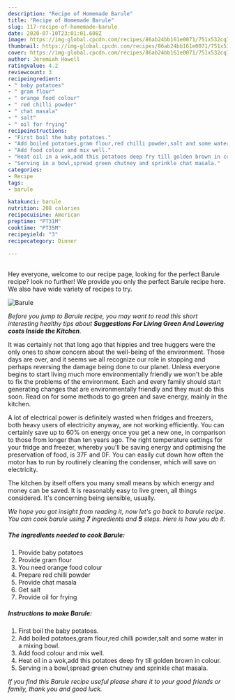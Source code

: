 ```yaml
---
description: "Recipe of Homemade Barule"
title: "Recipe of Homemade Barule"
slug: 117-recipe-of-homemade-barule
date: 2020-07-10T23:01:01.608Z
image: https://img-global.cpcdn.com/recipes/86ab24bb161e0071/751x532cq70/barule-recipe-main-photo.jpg
thumbnail: https://img-global.cpcdn.com/recipes/86ab24bb161e0071/751x532cq70/barule-recipe-main-photo.jpg
cover: https://img-global.cpcdn.com/recipes/86ab24bb161e0071/751x532cq70/barule-recipe-main-photo.jpg
author: Jeremiah Howell
ratingvalue: 4.2
reviewcount: 3
recipeingredient:
- " baby potatoes"
- " gram flour"
- " orange food colour"
- " red chilli powder"
- " chat masala"
- " salt"
- " oil for frying"
recipeinstructions:
- "First boil the baby potatoes."
- "Add boiled potatoes,gram flour,red chilli powder,salt and some water in a mixing bowl."
- "Add food colour and mix well."
- "Heat oil in a wok,add this potatoes deep fry till golden brown in colour."
- "Serving in a bowl,spread green chutney and sprinkle chat masala."
categories:
- Recipe
tags:
- barule

katakunci: barule 
nutrition: 208 calories
recipecuisine: American
preptime: "PT31M"
cooktime: "PT35M"
recipeyield: "3"
recipecategory: Dinner

---
```

<br>
Hey everyone, welcome to our recipe page, looking for the perfect Barule recipe? look no further! We provide you only the perfect Barule recipe here. We also have wide variety of recipes to try.
<br>


![Barule](https://img-global.cpcdn.com/recipes/86ab24bb161e0071/751x532cq70/barule-recipe-main-photo.jpg)

<i>Before you jump to Barule recipe, you may want to read this short interesting healthy tips about 
<strong>Suggestions For Living Green And Lowering costs Inside the Kitchen</strong>.</i>
</br>

It was certainly not that long ago that hippies and tree huggers were the only ones to show concern about the well-being of the environment. Those days are over, and it seems we all recognize our role in stopping and perhaps reversing the damage being done to our planet. Unless everyone begins to start living much more environmentally friendly we won't be able to fix the problems of the environment. Each and every family should start generating changes that are environmentally friendly and they must do this soon. Read on for some methods to go green and save energy, mainly in the kitchen.

A lot of electrical power is definitely wasted when fridges and freezers, both heavy users of electricity anyway, are not working efficiently. You can certainly save up to 60% on energy once you get a new one, in comparison to those from longer than ten years ago. The right temperature settings for your fridge and freezer, whereby you'll be saving energy and optimising the preservation of food, is 37F and 0F. You can easily cut down how often the motor has to run by routinely cleaning the condenser, which will save on electricity.

The kitchen by itself offers you many small means by which energy and money can be saved. It is reasonably easy to live green, all things considered. It's concerning being sensible, usually.


<i>We hope you got insight from reading it, now let's go back to barule recipe. You can cook barule using <strong>7</strong> ingredients and <strong>5</strong> steps. Here is how you do it.
</i>

##### The ingredients needed to cook Barule:

1. Provide  baby potatoes
1. Provide  gram flour
1. You need  orange food colour
1. Prepare  red chilli powder
1. Provide  chat masala
1. Get  salt
1. Provide  oil for frying


##### Instructions to make Barule:

1. First boil the baby potatoes.
1. Add boiled potatoes,gram flour,red chilli powder,salt and some water in a mixing bowl.
1. Add food colour and mix well.
1. Heat oil in a wok,add this potatoes deep fry till golden brown in colour.
1. Serving in a bowl,spread green chutney and sprinkle chat masala.


<i>If you find this Barule recipe useful please share it to your good friends or family, thank you and good luck.</i>
